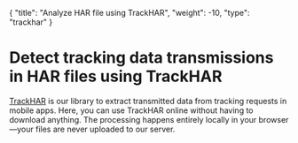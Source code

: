 {
    "title": "Analyze HAR file using TrackHAR",
    "weight": -10,
    "type": "trackhar"
}

# Detect tracking data transmissions in HAR files using TrackHAR 

[TrackHAR](https://github.com/tweaselORG/TrackHAR) is our library to extract transmitted data from tracking requests in mobile apps. Here, you can use TrackHAR online without having to download anything. The processing happens entirely locally in your browser—your files are never uploaded to our server.

<div id="trackhar-app"></div>
